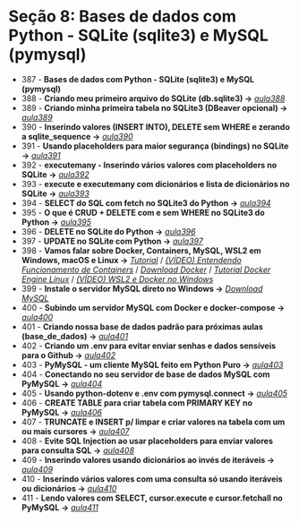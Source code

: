 # Seção 8: Bases de dados com Python - SQLite (sqlite3) e MySQL (pymysql)

- 387 - **Bases de dados com Python - SQLite (sqlite3) e MySQL (pymysql)**
- 388 - **Criando meu primeiro arquivo do SQLite (db.sqlite3) ->** *[aula388](./aula_sqlite)*
- 389 - **Criando minha primeira tabela no SQLite3 (DBeaver opcional) ->** *[aula389](./aula_sqlite)*
- 390 - **Inserindo valores (INSERT INTO), DELETE sem WHERE e zerando a sqlite_sequence ->** *[aula390](./aula_sqlite)*
- 391 - **Usando placeholders para maior segurança (bindings) no SQLite ->** *[aula391](./aula_sqlite)*
- 392 - **executemany - Inserindo vários valores com placeholders no SQLite ->** *[aula392](./aula_sqlite)*
- 393 - **execute e executemany com dicionários e lista de dicionários no SQLite ->** *[aula393](./aula_sqlite)*
- 394 - **SELECT do SQL com fetch no SQLite3 do Python ->** *[aula394](./aula_sqlite)*
- 395 - **O que é CRUD + DELETE com e sem WHERE no SQLite3 do Python ->** *[aula395](./aula_sqlite/)*
- 396 - **DELETE no SQLite do Python ->** *[aula396](./aula_sqlite/)*
- 397 - **UPDATE no SQLite com Python ->** *[aula397](./aula_sqlite/)*
- 398 - **Vamos falar sobre Docker, Containers, MySQL, WSL2 em Windows, macOS e Linux ->** *[Tutorial](./aula_mysql/tutorial.md)* / *[(VÍDEO) Entendendo Funcionamento de Containers](https://www.youtube.com/watch?v=85k8se4Zo70)* / *[Download Docker](https://www.docker.com/products/docker-desktop/)* / *[Tutorial Docker Engine Linux](https://docs.docker.com/engine/install/ubuntu/)* / *[(VÍDEO) WSL2 e Docker no Windows](https://www.youtube.com/watch?v=05YN8F8ajBc)*
- 399 - **Instale o servidor MySQL direto no Windows ->** *[Download MySQL](https://www.mysql.com/downloads/)*
- 400 - **Subindo um servidor MySQL com Docker e docker-compose ->** *[aula400](./aula_mysql/aula400.md)*
- 401 - **Criando nossa base de dados padrão para próximas aulas (base_de_dados) ->** *[aula401](./aula_mysql/)*
- 402 - **Criando um .env para evitar enviar senhas e dados sensíveis para o Github ->** *[aula402](./aula_mysql/)*
- 403 - **PyMySQL - um cliente MySQL feito em Python Puro ->** *[aula403](./aula_mysql/aula403.md)*
- 404 - **Conectando no seu servidor de base de dados MySQL com PyMySQL ->** *[aula404](./aula_mysql)*
- 405 - **Usando python-dotenv e .env com pymysql.connect ->** *[aula405](./aula_mysql)*
- 406 - **CREATE TABLE para criar tabela com PRIMARY KEY no PyMySQL ->** *[aula406](./aula_mysql)*
- 407 - **TRUNCATE e INSERT p/ limpar e criar valores na tabela com um ou mais cursores ->** *[aula407](./aula_mysql)*
- 408 - **Evite SQL Injection ao usar placeholders para enviar valores para consulta SQL ->** *[aula408](./aula_mysql/)*
- 409 - **Inserindo valores usando dicionários ao invés de iteráveis ->** *[aula409](./aula_mysql/)*
- 410 - **Inserindo vários valores com uma consulta só usando iteráveis ou dicionários ->** *[aula410](./aula_mysql/)*
- 411 - **Lendo valores com SELECT, cursor.execute e cursor.fetchall no PyMySQL ->** *[aula411](./aula_mysql/)*
